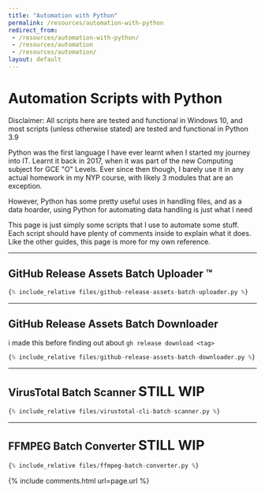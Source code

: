 ```yaml
---
title: "Automation with Python"
permalink: /resources/automation-with-python
redirect_from:
 - /resources/automation-with-python/
 - /resources/automation
 - /resources/automation/
layout: default
---
```

# Automation Scripts with Python 

Disclaimer: All scripts here are tested and functional in Windows 10, and most scripts (unless otherwise stated) are tested and functional in Python 3.9

Python was the first language I have ever learnt when I started my journey into IT. Learnt it back in 2017, when it was part of the new Computing subject for GCE "O" Levels. Ever since then though, I barely use it in any actual homework in my NYP course, with likely 3 modules that are an exception.

However, Python has some pretty useful uses in handling files, and as a data hoarder, using Python for automating data handling is just what I need

This page is just simply some scripts that I use to automate some stuff. Each script should have plenty of comments inside to explain what it does. Like the other guides, this page is more for my own reference.
<hr>

## GitHub Release Assets Batch **Uploader** &#8482;
``` py
{% include_relative files/github-release-assets-batch-uploader.py %}
```
<hr>

## GitHub Release Assets Batch **Downloader**
i made this before finding out about `gh release download <tag>`
``` py
{% include_relative files/github-release-assets-batch-downloader.py %}
```
<hr>

## VirusTotal Batch Scanner <span style="font-size:130%">STILL WIP</span>
``` py
{% include_relative files/virustotal-cli-batch-scanner.py %}
```
<hr>

## FFMPEG Batch Converter <span style="font-size:130%">STILL WIP</span>
``` py
{% include_relative files/ffmpeg-batch-converter.py %}
```

{% include comments.html url=page.url %}